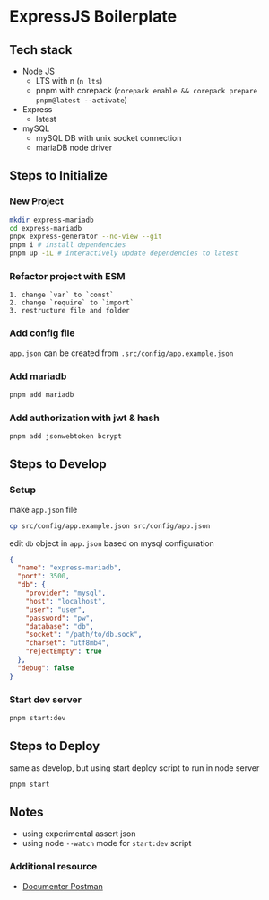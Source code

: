 # ExpressJS Boilerplate

## Tech stack

- Node JS
  - LTS with n (`n lts`)
  - pnpm with corepack (`corepack enable && corepack prepare pnpm@latest --activate`)
- Express
  - latest
- mySQL
  - mySQL DB with unix socket connection
  - mariaDB node driver

## Steps to Initialize

### New Project

```sh
mkdir express-mariadb
cd express-mariadb
pnpx express-generator --no-view --git
pnpm i # install dependencies
pnpm up -iL # interactively update dependencies to latest
```

### Refactor project with ESM

```
1. change `var` to `const`
2. change `require` to `import`
3. restructure file and folder
```

### Add config file

`app.json` can be created from `.src/config/app.example.json`

### Add mariadb

```sh
pnpm add mariadb
```

### Add authorization with jwt & hash

```sh
pnpm add jsonwebtoken bcrypt
```

## Steps to Develop

### Setup

make `app.json` file

```sh
cp src/config/app.example.json src/config/app.json
```

edit `db` object in `app.json` based on mysql configuration

```json
{
  "name": "express-mariadb",
  "port": 3500,
  "db": {
    "provider": "mysql",
    "host": "localhost",
    "user": "user",
    "password": "pw",
    "database": "db",
    "socket": "/path/to/db.sock",
    "charset": "utf8mb4",
    "rejectEmpty": true
  },
  "debug": false
}
```

### Start dev server

```sh
pnpm start:dev
```

## Steps to Deploy

same as develop, but using start deploy script to run in node server

```sh
pnpm start
```

## Notes

- using experimental assert json
- using node `--watch` mode for `start:dev` script

### Additional resource

- [Documenter Postman](https://documenter.getpostman.com/view/12986024/2s9Xy5LVVr)
